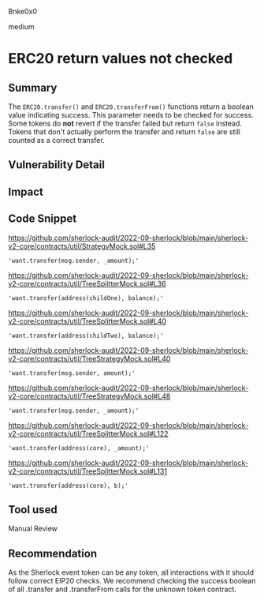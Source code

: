 Bnke0x0

medium

# ERC20 return values not checked

## Summary
The `ERC20.transfer()` and `ERC20.transferFrom()` functions return a boolean value indicating success. This parameter needs to be checked for success. Some tokens do **not** revert if the transfer failed but return `false` instead. Tokens that don't actually perform the transfer and return `false` are still counted as a correct transfer.

## Vulnerability Detail

## Impact

## Code Snippet
https://github.com/sherlock-audit/2022-09-sherlock/blob/main/sherlock-v2-core/contracts/util/StrategyMock.sol#L35

    'want.transfer(msg.sender, _amount);'

https://github.com/sherlock-audit/2022-09-sherlock/blob/main/sherlock-v2-core/contracts/util/TreeSplitterMock.sol#L36

    'want.transfer(address(childOne), balance);'

https://github.com/sherlock-audit/2022-09-sherlock/blob/main/sherlock-v2-core/contracts/util/TreeSplitterMock.sol#L40

    'want.transfer(address(childTwo), balance);'


https://github.com/sherlock-audit/2022-09-sherlock/blob/main/sherlock-v2-core/contracts/util/TreeStrategyMock.sol#L40

    'want.transfer(msg.sender, amount);'

https://github.com/sherlock-audit/2022-09-sherlock/blob/main/sherlock-v2-core/contracts/util/TreeStrategyMock.sol#L48

    'want.transfer(msg.sender, _amount);'

https://github.com/sherlock-audit/2022-09-sherlock/blob/main/sherlock-v2-core/contracts/util/TreeSplitterMock.sol#L122

    'want.transfer(address(core), _amount);'

https://github.com/sherlock-audit/2022-09-sherlock/blob/main/sherlock-v2-core/contracts/util/TreeSplitterMock.sol#L131

    'want.transfer(address(core), b);'
## Tool used

Manual Review

## Recommendation
As the Sherlock event token can be any token, all interactions with it should follow correct EIP20 checks. We recommend checking the success boolean of all .transfer and .transferFrom calls for the unknown token contract.